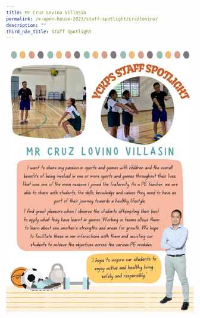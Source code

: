 ```yaml
---
title: Mr Cruz Lovino Villasin
permalink: /e-open-house-2023/staff-spotlight/cruzlovino/
description: ""
third_nav_title: Staff Spotlight
---
```

![](/images/2023/E%20open%20house%202023/1b%20mr%20cruz.jpg)